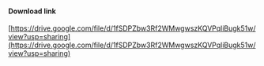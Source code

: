 #### Download link
[https://drive.google.com/file/d/1fSDPZbw3Rf2WMwgwszKQVPqliBugk51w/view?usp=sharing](https://drive.google.com/file/d/1fSDPZbw3Rf2WMwgwszKQVPqliBugk51w/view?usp=sharing)